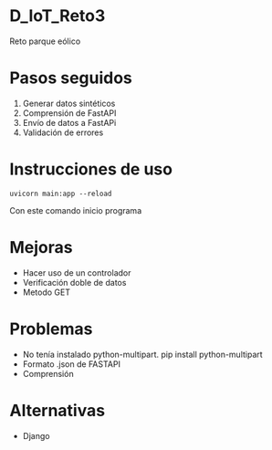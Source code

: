 # D_IoT_Reto3
Reto parque eólico

# Pasos seguidos
1. Generar datos sintéticos
2. Comprensión de FastAPI
3. Envío de datos a FastAPi
4. Validación de errores
# Instrucciones de uso 
```
uvicorn main:app --reload
```
Con este comando inicio programa
# Mejoras 
- Hacer uso de un controlador
- Verificación doble de datos
- Metodo GET

# Problemas 
- No tenía instalado python-multipart. pip install python-multipart
- Formato .json de FASTAPI 
- Comprensión

# Alternativas
- Django
